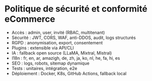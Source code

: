 # Politique de sécurité et conformité eCommerce

- Accès : admin, user, invité (RBAC, multitenant)
- Sécurité : JWT, CORS, WAF, anti-DDOS, audit, logs structurés
- RGPD : anonymisation, export, consentement
- Plugins : extensible via API/CLI
- IA : fallback open source (LLaMA, Mixtral, Mistral)
- I18n : fr, en, ar, amazigh, de, zh, ja, ko, nl, he, fa, hi, es
- SEO : logs, robots, sitemap dynamique
- Tests : unitaires, intégration, e2e
- Déploiement : Docker, K8s, GitHub Actions, fallback local
